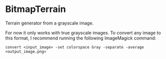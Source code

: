 # BitmapTerrain
Terrain generator from a grayscale image.

For now it only works with true grayscale images. To convert any image to this format, I recommend running the following ImageMagick command:

`convert <input_image> -set colorspace Gray -separate -average <output_image.png>`
